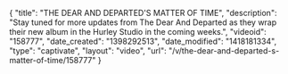 {
    "title": "THE DEAR AND DEPARTED'S MATTER OF TIME",
    "description": "Stay tuned for more updates from The Dear And Departed as they wrap their new album in the Hurley Studio in the coming weeks.",
    "videoid": "158777",
    "date_created": "1398292513",
    "date_modified": "1418181334",
    "type": "captivate",
    "layout": "video",
    "url": "\/v\/the-dear-and-departed-s-matter-of-time\/158777"
}